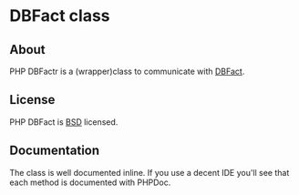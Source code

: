 # DBFact class

## About

PHP DBFactr is a (wrapper)class to communicate with [DBFact](http://www.dbfact.be).

## License

PHP DBFact is [BSD](http://classes.verkoyen.eu/overview/bsd) licensed.

## Documentation

The class is well documented inline. If you use a decent IDE you'll see that each method is documented with PHPDoc.